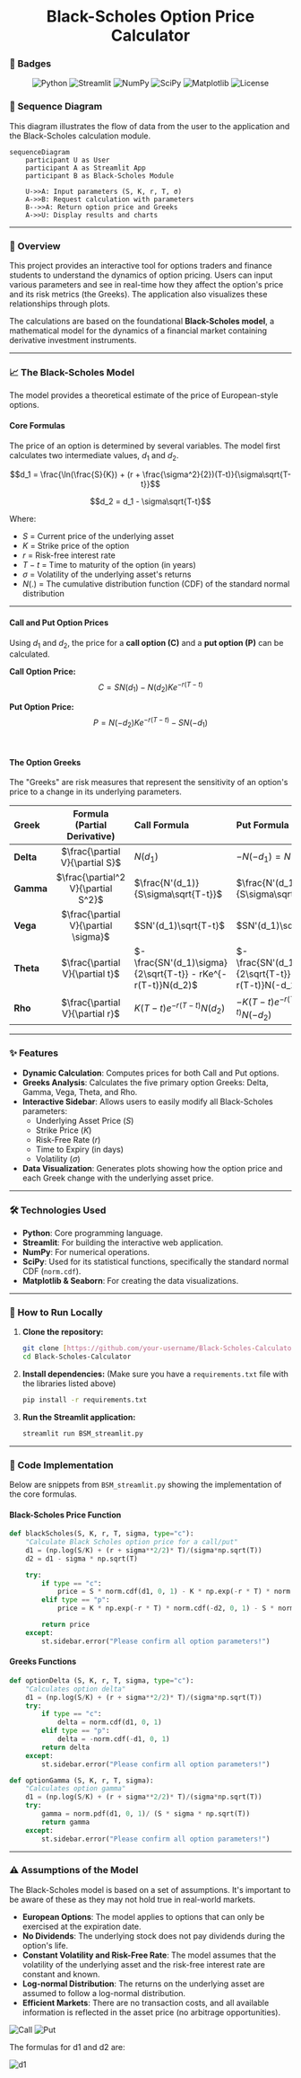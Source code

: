 <div align="center">
  <h1>Black-Scholes Option Price Calculator</h1>
</div>


### 📌 Badges
<!-- Add your badges here -->
<!-- Add your badges here -->
<p align="center">
  <img src="https://img.shields.io/badge/Python-3.9-0052CC?style=for-the-badge&logo=python&logoColor=white" alt="Python">
  <img src="https://img.shields.io/badge/Streamlit-1.12.0-0077B6?style=for-the-badge&logo=streamlit&logoColor=white" alt="Streamlit">
  <img src="https://img.shields.io/badge/NumPy-1.24.0-1E90FF?style=for-the-badge&logo=numpy&logoColor=white" alt="NumPy">
  <img src="https://img.shields.io/badge/SciPy-1.10.0-2196F3?style=for-the-badge&logo=scipy&logoColor=white" alt="SciPy">
  <img src="https://img.shields.io/badge/Matplotlib-3.6.0-4682B4?style=for-the-badge&logo=matplotlib&logoColor=white" alt="Matplotlib">
  <img src="https://img.shields.io/badge/License-MIT-007ACC?style=for-the-badge" alt="License">
</p>


### 🔄 Sequence Diagram
This diagram illustrates the flow of data from the user to the application and the Black-Scholes calculation module.

```mermaid
sequenceDiagram
    participant U as User
    participant A as Streamlit App
    participant B as Black-Scholes Module

    U->>A: Input parameters (S, K, r, T, σ)
    A->>B: Request calculation with parameters
    B-->>A: Return option price and Greeks
    A->>U: Display results and charts
```

---

### 📖 Overview
This project provides an interactive tool for options traders and finance students to understand the dynamics of option pricing. Users can input various parameters and see in real-time how they affect the option's price and its risk metrics (the Greeks). The application also visualizes these relationships through plots.

The calculations are based on the foundational **Black-Scholes model**, a mathematical model for the dynamics of a financial market containing derivative investment instruments.

---

### 📈 The Black-Scholes Model
The model provides a theoretical estimate of the price of European-style options.

#### Core Formulas
The price of an option is determined by several variables. The model first calculates two intermediate values, $d_1$ and $d_2$.

$$d_1 = \frac{\ln(\frac{S}{K}) + (r + \frac{\sigma^2}{2})(T-t)}{\sigma\sqrt{T-t}}$$

$$d_2 = d_1 - \sigma\sqrt{T-t}$$


Where:
- $S$ = Current price of the underlying asset
- $K$ = Strike price of the option
- $r$ = Risk-free interest rate
- $T-t$ = Time to maturity of the option (in years)
- $\sigma$ = Volatility of the underlying asset's returns
- $N(.)$ = The cumulative distribution function (CDF) of the standard normal distribution

---

#### Call and Put Option Prices

Using $d_1$ and $d_2$, the price for a **call option (C)** and a **put option (P)** can be calculated.

**Call Option Price:**
$$C = SN(d_1) - N(d_2)Ke^{-r(T-t)}$$


**Put Option Price:**
$$P = N(-d_2)Ke^{-r(T-t)} - SN(-d_1)$$


<br>

#### The Option Greeks

The "Greeks" are risk measures that represent the sensitivity of an option's price to a change in its underlying parameters.

| Greek | Formula (Partial Derivative) | Call Formula | Put Formula |
| :--- | :---: | :--- | :--- |
| **Delta** | $\frac{\partial V}{\partial S}$ | $N(d_1)$ | $-N(-d_1) = N(d_1) - 1$ |
| **Gamma** | $\frac{\partial^2 V}{\partial S^2}$ | $\frac{N'(d_1)}{S\sigma\sqrt{T-t}}$ | $\frac{N'(d_1)}{S\sigma\sqrt{T-t}}$ |
| **Vega** | $\frac{\partial V}{\partial \sigma}$ | $SN'(d_1)\sqrt{T-t}$ | $SN'(d_1)\sqrt{T-t}$ |
| **Theta** | $\frac{\partial V}{\partial t}$ | $-\frac{SN'(d_1)\sigma}{2\sqrt{T-t}} - rKe^{-r(T-t)}N(d_2)$ | $-\frac{SN'(d_1)\sigma}{2\sqrt{T-t}} + rKe^{-r(T-t)}N(-d_2)$ |
| **Rho** | $\frac{\partial V}{\partial r}$ | $K(T-t)e^{-r(T-t)}N(d_2)$ | $-K(T-t)e^{-r(T-t)}N(-d_2)$ |

---

### ✨ Features

- **Dynamic Calculation**: Computes prices for both Call and Put options.
- **Greeks Analysis**: Calculates the five primary option Greeks: Delta, Gamma, Vega, Theta, and Rho.
- **Interactive Sidebar**: Allows users to easily modify all Black-Scholes parameters:
    - Underlying Asset Price ($S$)
    - Strike Price ($K$)
    - Risk-Free Rate ($r$)
    - Time to Expiry (in days)
    - Volatility ($\sigma$)
- **Data Visualization**: Generates plots showing how the option price and each Greek change with the underlying asset price.

---

### 🛠️ Technologies Used

- **Python**: Core programming language.
- **Streamlit**: For building the interactive web application.
- **NumPy**: For numerical operations.
- **SciPy**: Used for its statistical functions, specifically the standard normal CDF (`norm.cdf`).
- **Matplotlib & Seaborn**: For creating the data visualizations.

---

### 🚀 How to Run Locally

1.  **Clone the repository:**
    ```sh
    git clone [https://github.com/your-username/Black-Scholes-Calculator.git](https://github.com/your-username/Black-Scholes-Calculator.git)
    cd Black-Scholes-Calculator
    ```
2.  **Install dependencies:**
    (Make sure you have a `requirements.txt` file with the libraries listed above)
    ```sh
    pip install -r requirements.txt
    ```
3.  **Run the Streamlit application:**
    ```sh
    streamlit run BSM_streamlit.py
    ```

---

### 🐍 Code Implementation

Below are snippets from `BSM_streamlit.py` showing the implementation of the core formulas.

#### Black-Scholes Price Function

```python
def blackScholes(S, K, r, T, sigma, type="c"):
    "Calculate Black Scholes option price for a call/put"
    d1 = (np.log(S/K) + (r + sigma**2/2)* T)/(sigma*np.sqrt(T))
    d2 = d1 - sigma * np.sqrt(T)

    try:
        if type == "c":
            price = S * norm.cdf(d1, 0, 1) - K * np.exp(-r * T) * norm.cdf(d2, 0, 1)
        elif type == "p":
            price = K * np.exp(-r * T) * norm.cdf(-d2, 0, 1) - S * norm.cdf(-d1, 0, 1)

        return price
    except:  
        st.sidebar.error("Please confirm all option parameters!")
```

#### Greeks Functions

```python
def optionDelta (S, K, r, T, sigma, type="c"):
    "Calculates option delta"
    d1 = (np.log(S/K) + (r + sigma**2/2)* T)/(sigma*np.sqrt(T))
    try:
        if type == "c":
            delta = norm.cdf(d1, 0, 1)
        elif type == "p":
            delta = -norm.cdf(-d1, 0, 1)
        return delta
    except:
        st.sidebar.error("Please confirm all option parameters!")

def optionGamma (S, K, r, T, sigma):
    "Calculates option gamma"
    d1 = (np.log(S/K) + (r + sigma**2/2)* T)/(sigma*np.sqrt(T))
    try:
        gamma = norm.pdf(d1, 0, 1)/ (S * sigma * np.sqrt(T))
        return gamma
    except:
        st.sidebar.error("Please confirm all option parameters!")
```

---

### ⚠️ Assumptions of the Model

The Black-Scholes model is based on a set of assumptions. It's important to be aware of these as they may not hold true in real-world markets.

- **European Options**: The model applies to options that can only be exercised at the expiration date.
- **No Dividends**: The underlying stock does not pay dividends during the option's life.
- **Constant Volatility and Risk-Free Rate**: The model assumes that the volatility of the underlying asset and the risk-free interest rate are constant and known.
- **Log-normal Distribution**: The returns on the underlying asset are assumed to follow a log-normal distribution.
- **Efficient Markets**: There are no transaction costs, and all available information is reflected in the asset price (no arbitrage opportunities).



![Call](call-formula.jpg)
![Put](put-formula.jpg)

The formulas for d1 and d2 are:

![d1](d1-d2-formula.jpg)

